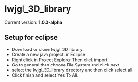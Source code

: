 # lwjgl_3D_library
Current version: **1.0.0-alpha**

## Setup for eclipse
* Download or clone lwjgl_3D_library.
* Create a new java project. in Eclipse
* Right click in Project Explorer Then click import.
* Go to general then choose  File System and click next.
* select the lwjgl_3D_library directory and then click select all.
* Click finish and select Yes To All.

